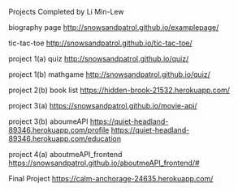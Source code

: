 
Projects Completed by Li Min-Lew

biography page
http://snowsandpatrol.github.io/examplepage/

tic-tac-toe
http://snowsandpatrol.github.io/tic-tac-toe/

project 1(a) quiz
http://snowsandpatrol.github.io/quiz/

project 1(b) mathgame
http://snowsandpatrol.github.io/quiz/

project 2(b) book list
https://hidden-brook-21532.herokuapp.com/

project 3(a)
https://snowsandpatrol.github.io/movie-api/

project 3(b) aboumeAPI
https://quiet-headland-89346.herokuapp.com/profile
https://quiet-headland-89346.herokuapp.com/education

project 4(a) aboutmeAPI_frontend
https://snowsandpatrol.github.io/aboutmeAPI_frontend/#

Final Project
https://calm-anchorage-24635.herokuapp.com/